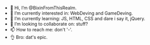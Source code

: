 - 🤙‍ Hi, I’m @BixinFromThisRealm.
- 👀 I’m currently interested in: WebDeving and GameDeving.
- 🌱 I’m currently learning: JS, HTML, CSS and dare i say it, jQuery.
- 💞️ I’m looking to collaborate on: stuff?
- 📫 How to reach me: don't '-'.
- 👌‍ Bro: dat's epic.

<!---
BixinFromThisRealm/BixinFromThisRealm is a ✨ special ✨ repository because its `README.md` (this file) appears on your GitHub profile.
You can click the Preview link to take a look at your changes.
--->

<!-- Nothing to see here, just a normal comment -->
